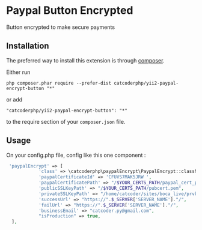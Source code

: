 Paypal Button Encrypted
==============
Button encrypted to make secure payments

Installation
------------

The preferred way to install this extension is through [composer](http://getcomposer.org/download/).

Either run

```
php composer.phar require --prefer-dist catcoderphp/yii2-paypal-encrypt-button "*"
```

or add

```
"catcoderphp/yii2-paypal-encrypt-button": "*"
```

to the require section of your `composer.json` file.


Usage
-----

On your config.php file, config like this one component  :

```php
 'paypalEncrypt' => [
            'class' => \catcoderphp\paypalEncrypt\PaypalEncrypt::className(),
            'paypalCertificateId' => 'CFUVS7MAK5JRW ',
            'paypalCertificatePath' => "/$YOUR_CERTS_PATH/paypal_cert_pem_real.pem",
            'publicSSLKeyPath' => "/$YOUR_CERTS_PATH/pubcert.pem",
            'privateSSLKeyPath' => "/home/catcoder/sites/boca_live/prvkey.pem",
            'successUrl' => "https://".$_SERVER['SERVER_NAME']."/",
            'failUrl' => "https://".$_SERVER['SERVER_NAME']."/",
            'businessEmail' => "catcoder.py@gmail.com",
            "isProduction" => true,
  ],
```
